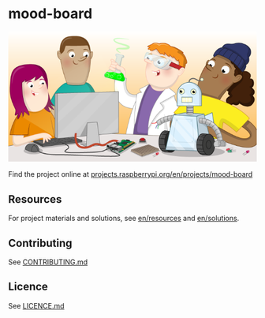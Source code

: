 # mood-board

![mood-board](banner.png)

Find the project online at [projects.raspberrypi.org/en/projects/mood-board](https://projects.raspberrypi.org/en/projects/mood-board)

## Resources
For project materials and solutions, see [en/resources](https://github.com/raspberrypilearning/mood-board/tree/master/en/resources) and [en/solutions](https://github.com/raspberrypilearning/mood-board/tree/master/en/solutions).

## Contributing
See [CONTRIBUTING.md](CONTRIBUTING.md)

## Licence
 See [LICENCE.md](LICENCE.md)